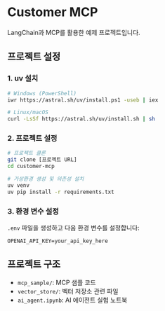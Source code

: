 # Customer MCP

LangChain과 MCP를 활용한 예제 프로젝트입니다.

## 프로젝트 설정

### 1. uv 설치

```bash
# Windows (PowerShell)
iwr https://astral.sh/uv/install.ps1 -useb | iex

# Linux/macOS
curl -LsSf https://astral.sh/uv/install.sh | sh
```

### 2. 프로젝트 설정

```bash
# 프로젝트 클론
git clone [프로젝트 URL]
cd customer-mcp

# 가상환경 생성 및 의존성 설치
uv venv
uv pip install -r requirements.txt
```

### 3. 환경 변수 설정

`.env` 파일을 생성하고 다음 환경 변수를 설정합니다:

```
OPENAI_API_KEY=your_api_key_here
```

## 프로젝트 구조

- `mcp_sample/`: MCP 샘플 코드
- `vector_store/`: 벡터 저장소 관련 파일
- `ai_agent.ipynb`: AI 에이전트 실험 노트북

